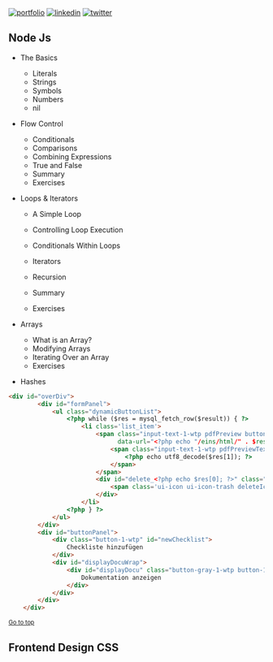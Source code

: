 [![portfolio](https://img.shields.io/badge/my_portfolio-000?style=for-the-badge&logo=ko-fi&logoColor=white)](https://katherineoelsner.com/)
[![linkedin](https://img.shields.io/badge/linkedin-0A66C2?style=for-the-badge&logo=linkedin&logoColor=white)](https://www.linkedin.com/)
[![twitter](https://img.shields.io/badge/twitter-1DA1F2?style=for-the-badge&logo=twitter&logoColor=white)](https://twitter.com/)
## Node Js
- The Basics
    - Literals
    - Strings
    - Symbols
    - Numbers
    - nil

- Flow Control
    - Conditionals
    - Comparisons
    - Combining Expressions
    - True and False
    - Summary
    - Exercises
- Loops & Iterators
    - A Simple Loop
    - Controlling Loop Execution

    - Conditionals Within Loops
    - Iterators
    - Recursion
    - Summary
    - Exercises
- Arrays
    - What is an Array?
    - Modifying Arrays
    - Iterating Over an Array
    - Exercises
- Hashes

```html
<div id="overDiv">
        <div id="formPanel">
            <ul class="dynamicButtonList">
                <?php while ($res = mysql_fetch_row($result)) { ?>
                    <li class='list_item'>
                        <span class="input-text-1-wtp pdfPreview button-gray-1-wtp button-1-wtp"
                              data-url="<?php echo "/eins/html/" . $res[2]; ?>">
                            <span class="input-text-1-wtp pdfPreviewText">
                                <?php echo utf8_decode($res[1]); ?>
                            </span>
                        </span>
                        <div id="delete_<?php echo $res[0]; ?>" class="deletePdf button-1-wtp">
                            <span class='ui-icon ui-icon-trash deleteIcon '></span>
                        </div>
                    </li>
                <?php } ?>
            </ul>
        </div>
        <div id="buttonPanel">
            <div class="button-1-wtp" id="newChecklist">
                Checkliste hinzufügen
            </div>
            <div id="displayDocuWrap">
                <div id="displayDocu" class="button-gray-1-wtp button-1-wtp">
                    Dokumentation anzeigen
                </div>
            </div>
        </div>
    </div>
```
<sup align="right"><a href="#table-of-contents">Go to top</a></sup>

## Frontend Design CSS


